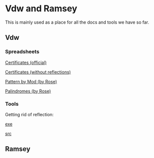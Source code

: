 # Vdw and Ramsey
This is mainly used as a place for all the docs and tools we have so far. 
## Vdw
### Spreadsheets
[Certificates (official)](https://docs.google.com/spreadsheets/d/10KWt0h6zh4MgPKAW0bSKnLc1m-2CCOkDAhV-A7Jf5cM/edit?usp=sharing) 

[Certificates (without reflections)](https://docs.google.com/spreadsheets/d/18z-Dv8ha_lX4U3pr-KfIC7onwkvsxhGJY4G6J4qDX_g/edit?usp=sharing)

[Pattern by Mod (by Rose)](https://docs.google.com/spreadsheets/d/1PouV48l0VNUuU-UX-x72G0T1vn57TYArkBdWTzwTdlA/edit?usp=sharing)

[Palindromes (by Rose)](https://docs.google.com/spreadsheets/d/11BtnzcdnX-VF6cGEyT6puc7L1mIlo0dYVqtHAUpgrGo/edit?usp=sharing)
### Tools
Getting rid of reflection: 

[exe](https://github.com/czhu1217/ramsey/blob/main/vdwa/noref.exe)

[src](https://github.com/czhu1217/ramsey/blob/main/vdwa/noReflection.cpp)

## Ramsey